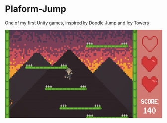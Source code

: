 # Plaform-Jump

One of my first Unity games, inspired by Doodle Jump and Icy Towers

![](Video/spikes.gif)
